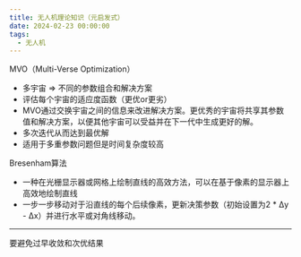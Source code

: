 ```yaml
---
title: 无人机理论知识（元启发式）
date: 2024-02-23 00:00:00
tags:
  - 无人机
---
```


MVO（Multi-Verse Optimization）

- 多宇宙 => 不同的参数组合和解决方案
- 评估每个宇宙的适应度函数（更优or更劣）
- MVO通过交换宇宙之间的信息来改进解决方案。更优秀的宇宙将共享其参数值和解决方案，以便其他宇宙可以受益并在下一代中生成更好的解。
- 多次迭代从而达到最优解
- 适用于多重参数问题但是时间复杂度较高



Bresenham算法

- 一种在光栅显示器或网格上绘制直线的高效方法，可以在基于像素的显示器上高效地绘制直线
- 一步一步移动对于沿直线的每个后续像素，更新决策参数（初始设置为2 \* Δy - Δx）并进行水平或对角线移动。
-----
要避免过早收敛和次优结果

